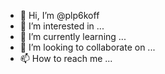 - 👋 Hi, I’m @plp6koff
- 👀 I’m interested in ...
- 🌱 I’m currently learning ...
- 💞️ I’m looking to collaborate on ...
- 📫 How to reach me ...

<!---
plp6koff/plp6koff is a ✨ special ✨ repository because its `README.md` (this file) appears on your GitHub profile.
You can click the Preview link to take a look at your changes.
--->
